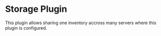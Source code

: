 # Storage Plugin
This plugin allows sharing one inventory accross many servers where this plugin is configured.
